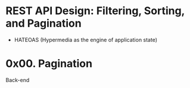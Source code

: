# REST API Design: Filtering, Sorting, and Pagination
- HATEOAS
(Hypermedia as the engine of application state)
# 0x00. Pagination
Back-end
